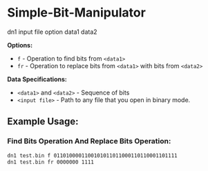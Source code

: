# Simple-Bit-Manipulator
dn1 input file option data1 data2

**Options:**
- `f` - Operation to find bits from `<data1>`
- `fr` - Operation to replace bits from `<data1>` with bits from `<data2>`

**Data Specifications:**
- `<data1>` and `<data2>` - Sequence of bits
- `<input file>` - Path to any file that you open in binary mode.

## Example Usage:

### Find Bits Operation And Replace Bits Operation:
```bash
dn1 test.bin f 0110100001100101011011000110110001101111
dn1 test.bin fr 0000000 1111
